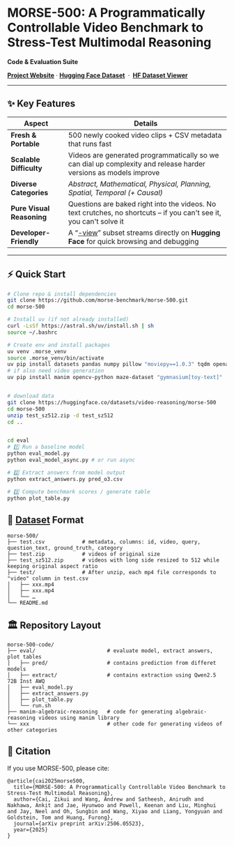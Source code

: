# MORSE-500: A Programmatically Controllable Video Benchmark to Stress-Test Multimodal Reasoning  
**Code & Evaluation Suite**

**[Project Website](https://morse-500.github.io/)** · **[Hugging Face Dataset](https://huggingface.co/datasets/video-reasoning/morse-500)** · **[HF Dataset Viewer](https://huggingface.co/datasets/video-reasoning/morse-500-view)**

---

## ✨ Key Features

| Aspect | Details |
| --- | --- |
| **Fresh & Portable** | 500 newly cooked video clips + CSV metadata that runs fast |
| **Scalable Difficulty** | Videos are generated programmatically so we can dial up complexity and release harder versions as models improve |
| **Diverse Categories** | *Abstract, Mathematical, Physical, Planning, Spatial, Temporal (+ Causal)* |
| **Pure Visual Reasoning** | Questions are baked right into the videos. No text crutches, no shortcuts – if you can't see it, you can't solve it |
| **Developer-Friendly** | A “[-view](https://huggingface.co/datasets/video-reasoning/morse-500-view)” subset streams directly on **Hugging Face** for quick browsing and debugging |

---

## ⚡ Quick Start

```bash
# Clone repo & install dependencies
git clone https://github.com/morse-benchmark/morse-500.git
cd morse-500

# Install uv (if not already installed)
curl -LsSf https://astral.sh/uv/install.sh | sh
source ~/.bashrc

# Create env and install packages
uv venv .morse_venv
source .morse_venv/bin/activate
uv pip install datasets pandas numpy pillow "moviepy==1.0.3" tqdm openai google-genai
# if also need video generation
uv pip install manim opencv-python maze-dataset "gymnasium[toy-text]"


# download data
git clone https://huggingface.co/datasets/video-reasoning/morse-500
cd morse-500
unzip test_sz512.zip -d test_sz512
cd ..


cd eval
# 1️⃣ Run a baseline model
python eval_model.py
python eval_model_async.py # or run async

# 2️⃣ Extract answers from model output
python extract_answers.py pred_o3.csv

# 3️⃣ Compute benchmark scores / generate table
python plot_table.py
```


## 📂 [Dataset](https://huggingface.co/datasets/video-reasoning/morse-500) Format

```
morse-500/
├── test.csv            # metadata, columns: id, video, query, question_text, ground_truth, category
├── test.zip            # videos of original size
├── test_sz512.zip      # videos with long side resized to 512 while keeping original aspect ratio
├── test/               # After unzip, each mp4 file corresponds to "video" column in test.csv
│   ├── xxx.mp4
│   ├── xxx.mp4
│   └── …
└── README.md
```

## 🏛️ Repository Layout
```
morse-500-code/
├── eval/                       # evaluate model, extract answers, plot tables
│   ├── pred/                   # contains prediction from differet models
│   ├── extract/                # contains extraction using Qwen2.5 72B Inst AWQ
│   ├── eval_model.py
│   ├── extract_answers.py
│   ├── plot_table.py
│   └── run.sh
├── manim-algebraic-reasoning   # code for generating algebraic-reasoning videos using manim library
└── xxx                         # other code for generating videos of other categories
```



## 📝 Citation
If you use MORSE-500, please cite:
```
@article{cai2025morse500,
  title={MORSE-500: A Programmatically Controllable Video Benchmark to Stress-Test Multimodal Reasoning},
  author={Cai, Zikui and Wang, Andrew and Satheesh, Anirudh and Nakhawa, Ankit and Jae, Hyunwoo and Powell, Keenan and Liu, Minghui and Jay, Neel and Oh, Sungbin and Wang, Xiyao and Liang, Yongyuan and Goldstein, Tom and Huang, Furong},
  journal={arXiv preprint arXiv:2506.05523},
  year={2025}
}
```


<!-- ## 📄 License
- Code – MIT
- Dataset (videos + metadata) – CC BY-4.0 (attribution required)  -->
